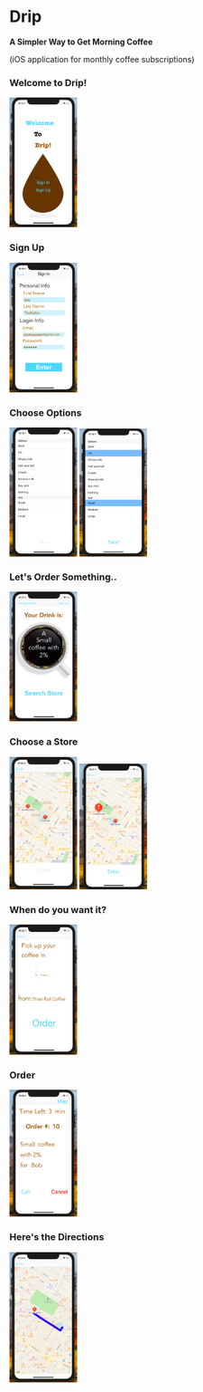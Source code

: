 # Drip
__A Simpler Way to Get Morning Coffee__

(iOS application for monthly coffee subscriptions)


### Welcome to Drip!
<img src="./drip_screenshots/login.png" width="120">


### Sign Up
<img src="./drip_screenshots/sign_up.png" width="120">


### Choose Options
<img src="./drip_screenshots/options.png" width="120"> <img src="./drip_screenshots/options_selected.png" width="120">


### Let's Order Something..
<img src="./drip_screenshots/main_screen.png" width="120">


### Choose a Store
<img src="./drip_screenshots/find_store.png" width="120"> <img src="./drip_screenshots/store_selected.png" width="120">


### When do you want it?
<img src="./drip_screenshots/time_selection.png" width="120">


### Order
<img src="./drip_screenshots/order_processing.png" width="120">


### Here's the Directions
<img src="./drip_screenshots/store_directions.png" width="120">
